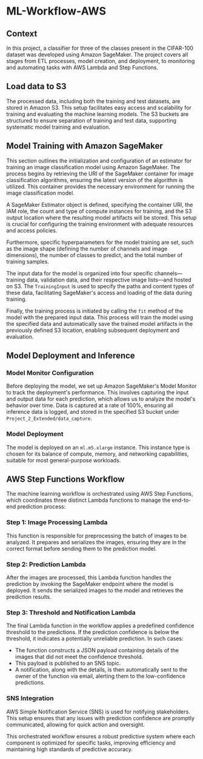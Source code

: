 # ML-Workflow-AWS

## Context
In this project, a classifier for three of the classes present in the CIFAR-100 dataset was developed using Amazon SageMaker. The project covers all stages from ETL processes, model creation, and deployment, to monitoring and automating tasks with AWS Lambda and Step Functions.

## Load data to S3
The processed data, including both the training and test datasets, are stored in Amazon S3. This setup facilitates easy access and scalability for training and evaluating the machine learning models. The S3 buckets are structured to ensure separation of training and test data, supporting systematic model training and evaluation.

## Model Training with Amazon SageMaker
This section outlines the initialization and configuration of an estimator for training an image classification model using Amazon SageMaker. The process begins by retrieving the URI of the SageMaker container for image classification algorithms, ensuring the latest version of the algorithm is utilized. This container provides the necessary environment for running the image classification model.

A SageMaker Estimator object is defined, specifying the container URI, the IAM role, the count and type of compute instances for training, and the S3 output location where the resulting model artifacts will be stored. This setup is crucial for configuring the training environment with adequate resources and access policies.

Furthermore, specific hyperparameters for the model training are set, such as the image shape (defining the number of channels and image dimensions), the number of classes to predict, and the total number of training samples.

The input data for the model is organized into four specific channels—training data, validation data, and their respective image lists—and hosted on S3. The `TrainingInput` is used to specify the paths and content types of these data, facilitating SageMaker's access and loading of the data during training.

Finally, the training process is initiated by calling the `fit` method of the model with the prepared input data. This process will train the model using the specified data and automatically save the trained model artifacts in the previously defined S3 location, enabling subsequent deployment and evaluation.

## Model Deployment and Inference

### Model Monitor Configuration

Before deploying the model, we set up Amazon SageMaker's Model Monitor to track the deployment's performance. This involves capturing the input and output data for each prediction, which allows us to analyze the model's behavior over time. Data is captured at a rate of 100%, ensuring all inference data is logged, and stored in the specified S3 bucket under `Project_2_Extended/data_capture`.

### Model Deployment

The model is deployed on an `ml.m5.xlarge` instance. This instance type is chosen for its balance of compute, memory, and networking capabilities, suitable for most general-purpose workloads.

## AWS Step Functions Workflow

The machine learning workflow is orchestrated using AWS Step Functions, which coordinates three distinct Lambda functions to manage the end-to-end prediction process:

### Step 1: Image Processing Lambda
This function is responsible for preprocessing the batch of images to be analyzed. It prepares and serializes the images, ensuring they are in the correct format before sending them to the prediction model.

### Step 2: Prediction Lambda
After the images are processed, this Lambda function handles the prediction by invoking the SageMaker endpoint where the model is deployed. It sends the serialized images to the model and retrieves the prediction results.

### Step 3: Threshold and Notification Lambda
The final Lambda function in the workflow applies a predefined confidence threshold to the predictions. If the prediction confidence is below the threshold, it indicates a potentially unreliable prediction. In such cases:

- The function constructs a JSON payload containing details of the images that did not meet the confidence threshold.
- This payload is published to an SNS topic.
- A notification, along with the details, is then automatically sent to the owner of the function via email, alerting them to the low-confidence predictions.

### SNS Integration
AWS Simple Notification Service (SNS) is used for notifying stakeholders. This setup ensures that any issues with prediction confidence are promptly communicated, allowing for quick action and oversight.

This orchestrated workflow ensures a robust predictive system where each component is optimized for specific tasks, improving efficiency and maintaining high standards of predictive accuracy.

